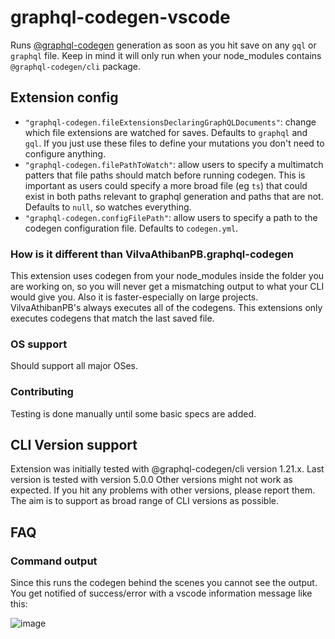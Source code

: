 # graphql-codegen-vscode

Runs [@graphql-codegen](https://github.com/dotansimha/graphql-code-generator) generation as soon as you hit save on any `gql` or `graphql` file.
Keep in mind it will only run when your node_modules contains `@graphql-codegen/cli` package.

## Extension config

- `"graphql-codegen.fileExtensionsDeclaringGraphQLDocuments"`: change which file extensions are watched for saves. Defaults to `graphql` and `gql`. If you just use these files to define your mutations you don't need to configure anything.
- `"graphql-codegen.filePathToWatch"`: allow users to specify a multimatch patters that file paths should match before running codegen. This is important as users could specify a more broad file (eg `ts`) that could exist in both paths relevant to graphql generation and paths that are not. Defaults to `null`, so watches everything.
- `"graphql-codegen.configFilePath"`: allow users to specify a path to the codegen configuration file. Defaults to `codegen.yml`.

### How is it different than VilvaAthibanPB.graphql-codegen

This extension uses codegen from your node_modules inside the folder you are working on, so you will never get a mismatching output to what your CLI would give you. Also it is faster-especially on large projects. VilvaAthibanPB's always executes all of the codegens.
This extensions only executes codegens that match the last saved file.

### OS support

Should support all major OSes.

### Contributing

Testing is done manually until some basic specs are added.

## CLI Version support

Extension was initially tested with @graphql-codegen/cli version 1.21.x. Last version is tested with version 5.0.0
Other versions might not work as expected. If you hit any problems with other versions, please report them. The aim is to support as broad range of CLI versions as possible.

## FAQ

### Command output

Since this runs the codegen behind the scenes you cannot see the output. You get notified of success/error with a vscode information message like this:

![image](https://user-images.githubusercontent.com/1305378/127301219-830602e3-b77b-4723-a69a-45e73121c334.png)
